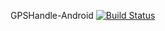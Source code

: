 GPSHandle-Android [![Build Status](https://travis-ci.org/duvu/gpshandle-android.svg?branch=master)](https://travis-ci.org/duvu/gpshandle-android)